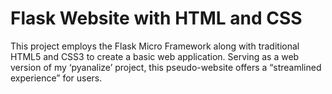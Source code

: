 # Flask Website with HTML and CSS

This project employs the Flask Micro Framework along with traditional HTML5 and CSS3 to create a basic web application. Serving as a web version of my ‘pyanalize’ project, this pseudo-website offers a “streamlined experience” for users.
